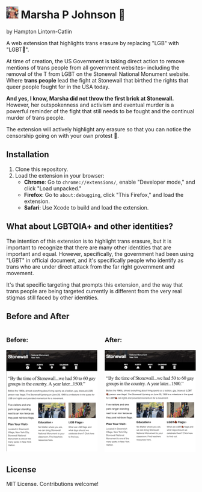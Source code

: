 # <img src="icon.png" width="32" height="32" alt="Extension Icon"> Marsha P Johnson 🧱

by Hampton Lintorn-Catlin

A web extension that highlights trans erasure by replacing "LGB" with "LGBT🧱".

At time of creation, the US Government is taking direct action to remove mentions of trans people from all
government websites– including the removal of the T from LGBT on the Stonewall National Monument website.
Where **trans people** lead the fight at Stonewall that birthed the rights that queer people fought for in the
USA today.

**And yes, I know, Marsha did not throw the first brick at Stonewall.** However, her outspokenness and activism and eventual
murder is a powerful reminder of the fight that still needs to be fought and the continual murder of trans people.

The extension will actively highlight any erasure so that you can notice the censorship going on with your
own protest 🧱.

## Installation
1. Clone this repository.
2. Load the extension in your browser:
   - **Chrome**: Go to `chrome://extensions/`, enable "Developer mode," and click "Load unpacked."
   - **Firefox**: Go to `about:debugging`, click "This Firefox," and load the extension.
   - **Safari**: Use Xcode to build and load the extension.


## What about LGBTQIA+ and other identities?

The intention of this extension is to highlight trans erasure, but it is important to recognize that there are
many other identities that are important and equal. However, specifically, the government had been using "LGBT"
in official document, and it's specifically people who identify as trans who are under direct attack from the far
right government and movement.

It's that specific targeting that prompts this extension, and the way that trans people are being targeted 
currently is different from the very real stigmas still faced by other identities.

## Before and After
<div style="display: flex; gap: 20px;">
    <div>
        <h3>Before:</h3>
        <img src="./before.png" alt="Before" width="400"/>
    </div>
    <div>
        <h3>After:</h3>
        <img src="./after.png" alt="After" width="400"/>
    </div>
</div>

## License
MIT License. Contributions welcome!
